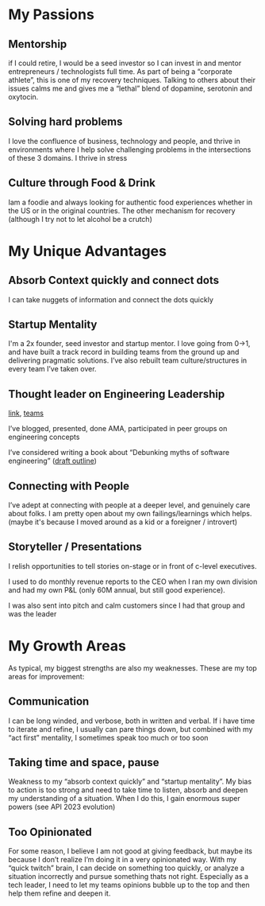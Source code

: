 # My Passions

## Mentorship

if I could retire, I would be a seed investor so I can invest in and mentor entrepreneurs / technologists full time.  As part of being a “corporate athlete”, this is one of my recovery techniques.  Talking to others about their issues calms me and gives me a “lethal” blend of dopamine, serotonin and oxytocin.

## Solving hard problems

I love the confluence of business, technology and people, and thrive in environments where I help solve challenging problems in the intersections of these 3 domains.  I thrive in stress

## Culture through Food & Drink

Iam a foodie and always looking for authentic food experiences whether in the US or in the original countries.  The other mechanism for recovery (although I try not to let alcohol be a crutch)

# My Unique Advantages

## Absorb Context quickly and connect dots

I can take nuggets of information and connect the dots quickly

## Startup Mentality
I'm a 2x founder, seed investor and startup mentor. I love going from 0->1, and have built a track record in building teams from the ground up and delivering pragmatic solutions.  I’ve also rebuilt team culture/structures in every team I’ve taken over.

## Thought leader on Engineering Leadership
[link](../README.md), [teams](../thriving_teams.md)

I’ve blogged, presented, done AMA, participated in peer groups on engineering concepts

I’ve considered writing a book about “Debunking myths of software engineering” ([draft outline](https://docs.google.com/document/d/1kS8MkECN9H4X4cGGaxasfRud_wOKLyiQgI8ZVafHIJM/edit))

## Connecting with People

I’ve adept at connecting with people at a deeper level, and genuinely care about folks.  I am pretty open about my own failings/learnings which helps.
(maybe it's because I moved around as a kid or a foreigner / introvert)

## Storyteller / Presentations

I relish opportunities to tell stories on-stage or in front of c-level executives. 

I used to do monthly revenue reports to the CEO when I ran my own division and had my own P&L (only 60M annual, but still good experience).

I was also sent into pitch and calm customers since I had that group and was the leader

# My Growth Areas

As typical, my biggest strengths are also my weaknesses.  These are my top areas for improvement:

## Communication

I can be long winded, and verbose, both in written and verbal.  If i have time to iterate and refine, I usually can pare things down, but combined with my “act first” mentality, I sometimes speak too much or too soon

## Taking time and space, pause

Weakness to my “absorb context quickly” and “startup mentality”.   My bias to action is too strong and need to take time to listen, absorb and deepen my understanding of a situation.  When I do this, I gain enormous super powers (see API 2023 evolution)

## Too Opinionated 

For some reason, I believe I am not good at giving feedback, but maybe its because I don’t realize I’m doing it in a very opinionated way.  With my “quick twitch” brain, I can decide on something too quickly, or analyze a situation incorrectly and pursue something thats not right.  Especially as a tech leader, I need to let my teams opinions bubble up to the top and then help them refine and deepen it.
